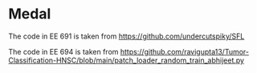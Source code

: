 # Medal
The code in EE 691 is taken from https://github.com/undercutspiky/SFL 

The code in EE 694 is taken from https://github.com/ravigupta13/Tumor-Classification-HNSC/blob/main/patch_loader_random_train_abhijeet.py
